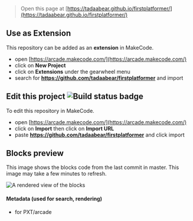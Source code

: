  


> Open this page at [https://tadaabear.github.io/firstplatformer/](https://tadaabear.github.io/firstplatformer/)

## Use as Extension

This repository can be added as an **extension** in MakeCode.

* open [https://arcade.makecode.com/](https://arcade.makecode.com/)
* click on **New Project**
* click on **Extensions** under the gearwheel menu
* search for **https://github.com/tadaabear/firstplatformer** and import

## Edit this project ![Build status badge](https://github.com/tadaabear/firstplatformer/workflows/MakeCode/badge.svg)

To edit this repository in MakeCode.

* open [https://arcade.makecode.com/](https://arcade.makecode.com/)
* click on **Import** then click on **Import URL**
* paste **https://github.com/tadaabear/firstplatformer** and click import

## Blocks preview

This image shows the blocks code from the last commit in master.
This image may take a few minutes to refresh.

![A rendered view of the blocks](https://github.com/tadaabear/firstplatformer/raw/master/.github/makecode/blocks.png)

#### Metadata (used for search, rendering)

* for PXT/arcade
<script src="https://makecode.com/gh-pages-embed.js"></script><script>makeCodeRender("{{ site.makecode.home_url }}", "{{ site.github.owner_name }}/{{ site.github.repository_name }}");</script>
